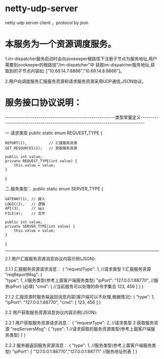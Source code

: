 # netty-udp-server
netty udp server client ，protocol by json

# 本服务为一个资源调度服务。

1.im-dispatcher服务启动时会向zookeeper根路径下注册子节点为服务地址,用户需要到zookeeper的根路径"/im-dispatcher"中
获取im-dispatcher服务地址,获取到的子节点内容如: ["10.69.14.7:8866","10.69.14.8:8866"]。


2.用户向调度服务汇报服务资源和请求服务资源采用UDP通信,JSON协议。

# 服务接口协议说明：

--------------------------------------------------------类型常量定义--------------------------------------------------------------------------------

一.请求类型
public static enum REQUEST_TYPE {

	REPORT(1),          // 汇报服务资源
	GET_RESOURCES(2);   // 获取服务资源

	public int value;
	private REQUEST_TYPE(int value) {
		this.value = value;
	}
}


二.服务类型：
public static enum SERVER_TYPE {

	GATEWAY(1), // 接入
	LOGIC(2),   // 逻辑
	API(3),     // api
	FILE(4);    // 文件

	public int value;
	private SERVER_TYPE(int value) {
		this.value = value;
	}
}

---------------------------------------------------------------------------------------------------------------------------------------------------------

2.1 用户汇报服务资源消息协议内容示例(JSON):

2.1.1 汇报服务资源请求消息：
{
    "requestType": 1,         //请求类型  1:汇报服务资源
    "reqReportMsg": {         
        "type": 1,                    //服务类型(参考上面客户端服务类型)
        "ipPort": "127.0.0.1:88770",  //服务ipPort (必填)
        "cmd": [                      //当前服务可以处理的命令字集合
            123,
            456
        ]
    }
}

2.1.2 汇报资源时服务端返回消息内容(客户端可以不处理,根据情况):
{
    "type": 1,
    "ipPort": "127.0.0.1:88770",
    "cmd": [
        123,
        456
    ]
}




2.2 用户获取服务资源消息协议内容示例(JSON):

2.2.1 用户获取服务资源请求消息：
{
    "requestType": 2,       //请求类型  2:获取服务资源
    "reqServersMsg": {
        "type": 1           //请求获取的服务资源类型(参考上面客户端服务类型)
    }
}

2.2.2 服务器返回服务资源消息：
{
    "type": 1,                                //服务类型(参考上面客户端服务类型)
    "ipPort": [
        "127.0.0.1:88770","127.0.0.1:88771"   //服务地址列表
    ]
}
